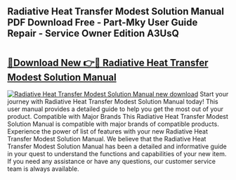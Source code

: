 ## Radiative Heat Transfer Modest Solution Manual PDF Download Free - Part-Mky User Guide Repair - Service Owner Edition A3UsQ

# <h2><a href="http://bc48295.oget.top/?id=Radiative+Heat+Transfer+Modest+Solution+Manual">🔗Download New 👉🔴 Radiative Heat Transfer Modest Solution Manual</a></h2>

[![Radiative Heat Transfer Modest Solution Manual new download](https://i.imgur.com/5g1atiW.png)](http://bc48295.oget.top/?id=Radiative+Heat+Transfer+Modest+Solution+Manual)
Start your journey with Radiative Heat Transfer Modest Solution Manual today! This user manual provides a detailed guide to help you get the most out of your product. Compatible with Major Brands This Radiative Heat Transfer Modest Solution Manual is compatible with major brands of compatible products. Experience the power of list of features with your new Radiative Heat Transfer Modest Solution Manual. We believe that the Radiative Heat Transfer Modest Solution Manual has been a detailed and informative guide in your quest to understand the functions and capabilities of your new item. If you need any assistance or have any questions, our customer service team is always available.
